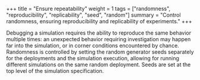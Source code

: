 +++
title = "Ensure repeatability"
weight = 1
tags = ["randomness", "reproducibility", "replicability", "seed", "random"]
summary = "Control randomness, ensuring reproducibility and replicability of experiments."
+++

Debugging a simulation requires the ability to reproduce the same behavior multiple times:
an unexpected behavior requiring investigation may happen far into the simulation,
or in corner conditions encountered by chance.
Randomness is controlled by setting the random generator seeds separately for the deployments and the simulation execution,
allowing for running different simulations on the same random deployment.
Seeds are set at the top level of the simulation specification.
